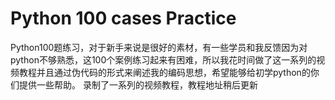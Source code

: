 # Python 100 cases Practice
Python100题练习，对于新手来说是很好的素材，有一些学员和我反馈因为对python不够熟悉，这100个案例练习起来有困难，所以我花时间做了这一系列的视频教程并且通过伪代码的形式来阐述我的编码思想，希望能够给初学python的你们提供一些帮助。
录制了一系列的视频教程，教程地址稍后更新
